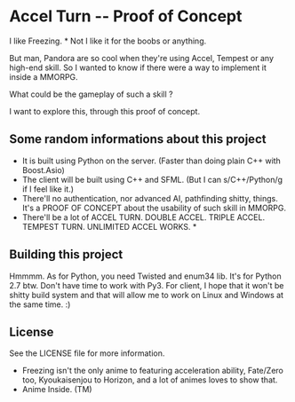 Accel Turn -- Proof of Concept
===============================


I like Freezing. *
Not I like it for the boobs or anything.

But man, Pandora are so cool when they're using Accel, Tempest or any high-end skill.
So I wanted to know if there were a way to implement it inside a MMORPG.

What could be the gameplay of such a skill ?

I want to explore this, through this proof of concept.

## Some random informations about this project

- It is built using Python on the server. (Faster than doing plain C++ with Boost.Asio)
- The client will be built using C++ and SFML. (But I can s/C++/Python/g if I feel like it.)
- There'll no authentication, nor advanced AI, pathfinding shitty, things. It's a PROOF OF CONCEPT about the usability of such skill in MMORPG.
- There'll be a lot of ACCEL TURN. DOUBLE ACCEL. TRIPLE ACCEL. TEMPEST TURN. UNLIMITED ACCEL WORKS. *

## Building this project
Hmmmm. As for Python, you need Twisted and enum34 lib. It's for Python 2.7 btw. Don't have time to work with Py3.
For client, I hope that it won't be shitty build system and that will allow me to work on Linux and Windows at the same time. :)

## License
See the LICENSE file for more information.

* Freezing isn't the only anime to featuring acceleration ability, Fate/Zero too, Kyoukaisenjou to Horizon, and a lot of animes loves to show that.
* Anime Inside. (TM)
